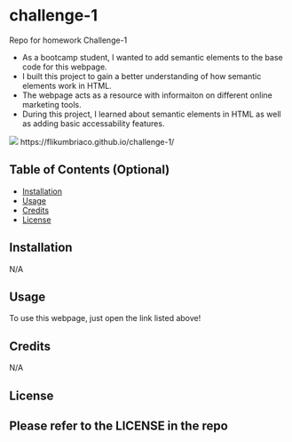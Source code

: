 # challenge-1
Repo for homework Challenge-1


- As a bootcamp student, I wanted to add semantic elements to the base code for this webpage.
- I built this project to gain a better understanding of how semantic elements work in HTML.
- The webpage acts as a resource with informaiton on different online marketing tools.
- During this project, I learned about semantic elements in HTML as well as adding basic accessability features.

<img src=".\assets\webpage-screenshot">
https://flikumbriaco.github.io/challenge-1/

## Table of Contents (Optional)

- [Installation](#installation)
- [Usage](#usage)
- [Credits](#credits)
- [License](#license)

## Installation

N/A

## Usage
To use this webpage, just open the link listed above!

## Credits

N/A

## License

Please refer to the LICENSE in the repo
---